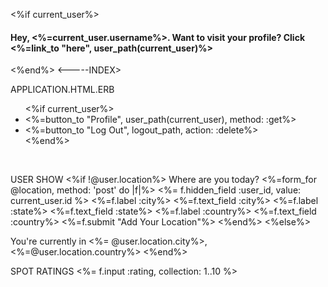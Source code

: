<%if current_user%>
  <h4>Hey, <%=current_user.username%>. Want to visit your profile? Click <%=link_to "here", user_path(current_user)%></h4>
<%end%> <-----INDEX>

APPLICATION.HTML.ERB
<ul class="nav-bar">
    <%if current_user%>
      <li><%=button_to "Profile", user_path(current_user), method: :get%></li>
      <li><%=button_to "Log Out", logout_path, action: :delete%></li>
    <%end%></ul><br>

USER SHOW
<%if !@user.location%>
    Where are you today?
    <%=form_for @location, method: 'post' do |f|%>
      <%= f.hidden_field :user_id, value: current_user.id %>
      <%=f.label :city%>
      <%=f.text_field :city%>
      <%=f.label :state%>
      <%=f.text_field :state%>
      <%=f.label :country%>
      <%=f.text_field :country%>
      <%=f.submit "Add Your Location"%>
    <%end%>
  <%else%>
    <p>You're  currently in <%= @user.location.city%>, <%=@user.location.country%>
  <%end%>

  SPOT RATINGS
    <%= f.input :rating, collection: 1..10 %>
